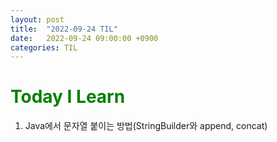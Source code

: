 ```yaml
---
layout: post
title:  "2022-09-24 TIL"
date:   2022-09-24 09:00:00 +0900
categories: TIL
---
```


<span style="color:green">Today I Learn </span>
============================================

1. Java에서 문자열 붙이는 방법(StringBuilder와 append, concat)
